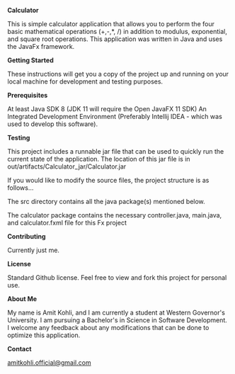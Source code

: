 **Calculator**

This is simple calculator application that allows you to perform the four basic mathematical operations (+,-,*, /) in addition to modulus, exponential, and square root operations.
This application was written in Java and uses the JavaFx framework.

**Getting Started**

These instructions will get you a copy of the project up and running on your local machine for development and testing purposes.

**Prerequisites**

At least Java SDK 8 (JDK 11 will require the Open JavaFX 11 SDK) 
An Integrated Development Environment (Preferably Intellij IDEA - which was used to develop this software).

**Testing**

This project includes a runnable jar file that can be used to quickly run the current state of the application. The location of this jar file is in out/artifacts/Calculator_jar/Calculator.jar

If you would like to modify the source files, the project structure is as follows...

The src directory contains all the java package(s) mentioned below.
  
The calculator package contains the necessary controller.java, main.java, and calculator.fxml file for this Fx project

**Contributing**

Currently just me.

**License**

Standard Github license. Feel free to view and fork this project for personal use.

**About Me**

My name is Amit Kohli, and I am currently a student at Western Governor's University. I am pursuing a Bachelor's in Science in Software Development. I welcome any feedback about any modifications that can be done to optimize this application.

**Contact**

amitkohli.official@gmail.com
